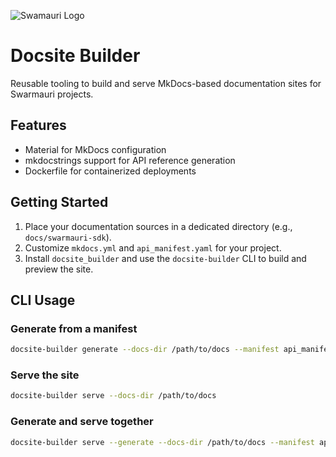 ![Swamauri Logo](https://res.cloudinary.com/dbjmpekvl/image/upload/v1730099724/Swarmauri-logo-lockup-2048x757_hww01w.png)

# Docsite Builder

Reusable tooling to build and serve MkDocs-based documentation sites for Swarmauri projects.

## Features

- Material for MkDocs configuration
- mkdocstrings support for API reference generation
- Dockerfile for containerized deployments

## Getting Started

1. Place your documentation sources in a dedicated directory (e.g., `docs/swarmauri-sdk`).
2. Customize `mkdocs.yml` and `api_manifest.yaml` for your project.
3. Install `docsite_builder` and use the `docsite-builder` CLI to build and preview the site.


## CLI Usage

### Generate from a manifest
```bash
docsite-builder generate --docs-dir /path/to/docs --manifest api_manifest.yaml
```

### Serve the site
```bash
docsite-builder serve --docs-dir /path/to/docs
```

### Generate and serve together
```bash
docsite-builder serve --generate --docs-dir /path/to/docs --manifest api_manifest.yaml
```
